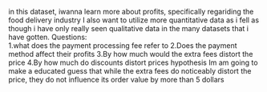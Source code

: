 in this dataset, iwanna learn more about profits, specifically regariding the food delivery industry
I also want to utilize more quantitative data as i fell as though i have only really seen qualitative data in the many datasets that i have gotten.
Questions:                                          
1.what does the payment processing fee refer to
2.Does the payment method affect their profits
3.By how much would the extra fees distort the price
4.By how much do discounts distort prices
hypothesis
Im am going to make a educated guess that while the extra fees do noticeably distort the price, they do not influence its order value by more than 5 dollars